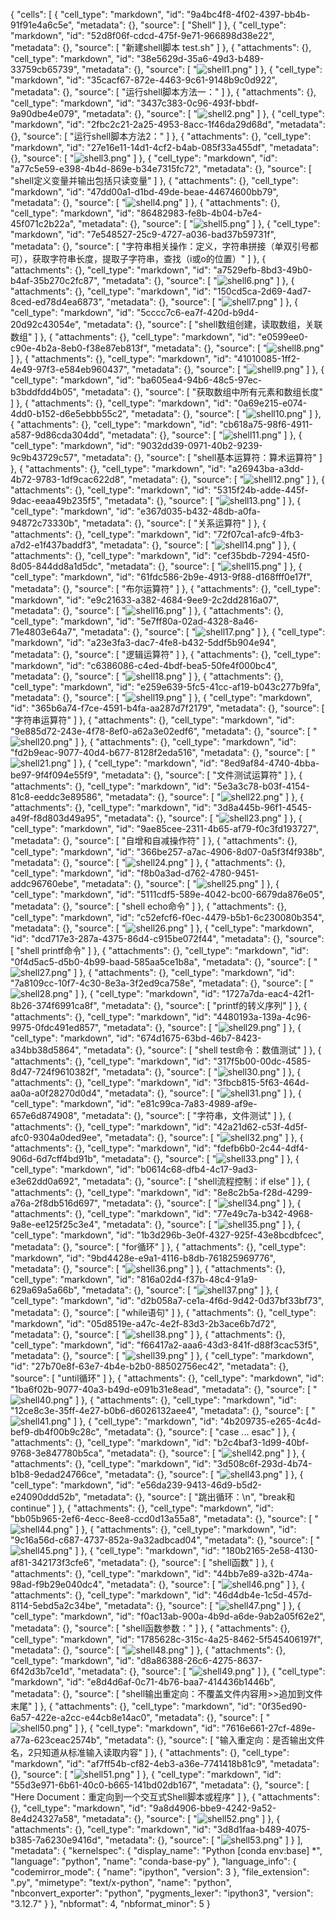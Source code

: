 {
 "cells": [
  {
   "cell_type": "markdown",
   "id": "9a4bc4f8-4f02-4397-bb4b-91f91e4a6c5e",
   "metadata": {},
   "source": [
    "Shell"
   ]
  },
  {
   "cell_type": "markdown",
   "id": "52d8f06f-cdcd-475f-9e71-966898d38e22",
   "metadata": {},
   "source": [
    "新建shell脚本 test.sh"
   ]
  },
  {
   "attachments": {},
   "cell_type": "markdown",
   "id": "38e5629d-35a6-49d3-b489-33759cb65739",
   "metadata": {},
   "source": [
    "![shell1.png](images/shell1.png)"
   ]
  },
  {
   "cell_type": "markdown",
   "id": "35cacf67-872e-4463-9c61-9148b9c0d922",
   "metadata": {},
   "source": [
    "运行shell脚本方法一："
   ]
  },
  {
   "attachments": {},
   "cell_type": "markdown",
   "id": "3437c383-0c96-493f-bbdf-9a90dbe4e079",
   "metadata": {},
   "source": [
    "![shell2.png](images/shell2.png)"
   ]
  },
  {
   "cell_type": "markdown",
   "id": "2fbc2c21-2a25-4953-8acc-1f46da29d68d",
   "metadata": {},
   "source": [
    "运行shell脚本方法2："
   ]
  },
  {
   "attachments": {},
   "cell_type": "markdown",
   "id": "27e16e11-14d1-4cf2-b4ab-085f33a455df",
   "metadata": {},
   "source": [
    "![shell3.png](images/shell3.png)"
   ]
  },
  {
   "cell_type": "markdown",
   "id": "a77c5e59-e398-4b4d-869e-b34e7315fc72",
   "metadata": {},
   "source": [
    "shell定义变量并输出包括只读变量"
   ]
  },
  {
   "attachments": {},
   "cell_type": "markdown",
   "id": "47dd00a1-d1bd-49de-beae-44674600bb79",
   "metadata": {},
   "source": [
    "![shell4.png](images/shell4.png)"
   ]
  },
  {
   "attachments": {},
   "cell_type": "markdown",
   "id": "86482983-fe8b-4b04-b7e4-45f071c2b22a",
   "metadata": {},
   "source": [
    "![shell5.png](images/shell5.png)"
   ]
  },
  {
   "cell_type": "markdown",
   "id": "7e548527-25c9-4727-a036-bad37b59731f",
   "metadata": {},
   "source": [
    "字符串相关操作：定义，字符串拼接（单双引号都可），获取字符串长度，提取子字符串，查找（i或o的位置）"
   ]
  },
  {
   "attachments": {},
   "cell_type": "markdown",
   "id": "a7529efb-8bd3-49b0-b4af-35b270c2fc87",
   "metadata": {},
   "source": [
    "![shell6.png](images/shell6.png)"
   ]
  },
  {
   "attachments": {},
   "cell_type": "markdown",
   "id": "150cd5ca-2d69-4ad7-8ced-ed78d4ea6873",
   "metadata": {},
   "source": [
    "![shell7.png](images/shell7.png)"
   ]
  },
  {
   "cell_type": "markdown",
   "id": "5cccc7c6-ea7f-420d-b9d4-20d92c43054e",
   "metadata": {},
   "source": [
    "shell数组创建，读取数组，关联数组"
   ]
  },
  {
   "attachments": {},
   "cell_type": "markdown",
   "id": "e0599ee0-c90e-4b2a-8eb0-f38e87eb813f",
   "metadata": {},
   "source": [
    "![shell8.png](shell8.png)"
   ]
  },
  {
   "attachments": {},
   "cell_type": "markdown",
   "id": "41010085-1ff2-4e49-97f3-e584eb960437",
   "metadata": {},
   "source": [
    "![shell9.png](shell9.png)"
   ]
  },
  {
   "cell_type": "markdown",
   "id": "ba605ea4-94b6-48c5-97ec-b3bddfdd4b05",
   "metadata": {},
   "source": [
    "获取数组中所有元素和数组长度"
   ]
  },
  {
   "attachments": {},
   "cell_type": "markdown",
   "id": "0a69e215-e074-4dd0-b152-d6e5ebbb55c2",
   "metadata": {},
   "source": [
    "![shell10.png](shell10.png)"
   ]
  },
  {
   "attachments": {},
   "cell_type": "markdown",
   "id": "cb618a75-98f6-4911-a587-9d86cda304dd",
   "metadata": {},
   "source": [
    "![shell11.png](shell11.png)"
   ]
  },
  {
   "cell_type": "markdown",
   "id": "9032dd39-0971-40b2-9239-9c9b43729c57",
   "metadata": {},
   "source": [
    "shell基本运算符：算术运算符"
   ]
  },
  {
   "attachments": {},
   "cell_type": "markdown",
   "id": "a26943ba-a3dd-4b72-9783-1df9cac622d8",
   "metadata": {},
   "source": [
    "![shell12.png](shell12.png)"
   ]
  },
  {
   "attachments": {},
   "cell_type": "markdown",
   "id": "5315f24b-adde-445f-9dac-eeaa49b235f5",
   "metadata": {},
   "source": [
    "![shell13.png](shell13.png)"
   ]
  },
  {
   "cell_type": "markdown",
   "id": "e367d035-b432-48db-a0fa-94872c73330b",
   "metadata": {},
   "source": [
    "关系运算符"
   ]
  },
  {
   "attachments": {},
   "cell_type": "markdown",
   "id": "72f07ca1-afc9-4fb3-a7d2-e1f437baddf3",
   "metadata": {},
   "source": [
    "![shell14.png](shell14.png)"
   ]
  },
  {
   "attachments": {},
   "cell_type": "markdown",
   "id": "cef35bdb-7294-45f0-8d05-844dd8a1d5dc",
   "metadata": {},
   "source": [
    "![shell15.png](shell15.png)"
   ]
  },
  {
   "cell_type": "markdown",
   "id": "61fdc586-2b9e-4913-9f88-d168fff0e17f",
   "metadata": {},
   "source": [
    "布尔运算符"
   ]
  },
  {
   "attachments": {},
   "cell_type": "markdown",
   "id": "e9c21633-a382-4684-9ee9-2c2dd2816a07",
   "metadata": {},
   "source": [
    "![shell16.png](shell16.png)"
   ]
  },
  {
   "attachments": {},
   "cell_type": "markdown",
   "id": "5e7ff80a-02ad-4328-8a46-71e4803e64a7",
   "metadata": {},
   "source": [
    "![shell17.png](shell17.png)"
   ]
  },
  {
   "cell_type": "markdown",
   "id": "a23e3fa3-dac7-4fe8-b432-5ddf5b904e94",
   "metadata": {},
   "source": [
    "逻辑运算符"
   ]
  },
  {
   "attachments": {},
   "cell_type": "markdown",
   "id": "c6386086-c4ed-4bdf-bea5-50fe4f000bc4",
   "metadata": {},
   "source": [
    "![shell18.png](shell18.png)"
   ]
  },
  {
   "attachments": {},
   "cell_type": "markdown",
   "id": "e259e639-5fc5-41cc-af19-b043c277b9fa",
   "metadata": {},
   "source": [
    "![shell19.png](shell19.png)"
   ]
  },
  {
   "cell_type": "markdown",
   "id": "365b6a74-f7ce-4591-b4fa-aa287d7f2179",
   "metadata": {},
   "source": [
    "字符串运算符"
   ]
  },
  {
   "attachments": {},
   "cell_type": "markdown",
   "id": "9e885d72-243e-4f78-8ef0-a62a3e02edf6",
   "metadata": {},
   "source": [
    "![shell20.png](shell20.png)"
   ]
  },
  {
   "attachments": {},
   "cell_type": "markdown",
   "id": "fd2b9eac-9077-40d4-b677-8128f2eda516",
   "metadata": {},
   "source": [
    "![shell21.png](shell21.png)"
   ]
  },
  {
   "cell_type": "markdown",
   "id": "8ed9af84-4740-4bba-be97-9f4f094e55f9",
   "metadata": {},
   "source": [
    "文件测试运算符"
   ]
  },
  {
   "attachments": {},
   "cell_type": "markdown",
   "id": "5e3a3c78-b03f-4154-81c8-eeddc3e89586",
   "metadata": {},
   "source": [
    "![shell22.png](shell22.png)"
   ]
  },
  {
   "attachments": {},
   "cell_type": "markdown",
   "id": "3d8a445b-96f1-4545-a49f-f8d803d49a95",
   "metadata": {},
   "source": [
    "![shell23.png](shell23.png)"
   ]
  },
  {
   "cell_type": "markdown",
   "id": "9ae85cee-2311-4b65-af79-f0c3fd193727",
   "metadata": {},
   "source": [
    "自增和自减操作符"
   ]
  },
  {
   "attachments": {},
   "cell_type": "markdown",
   "id": "366be257-a7ac-4906-8d07-0a5f3f4f938b",
   "metadata": {},
   "source": [
    "![shell24.png](shell24.png)"
   ]
  },
  {
   "attachments": {},
   "cell_type": "markdown",
   "id": "f8b0a3ad-d762-4780-9451-addc96760ebe",
   "metadata": {},
   "source": [
    "![shell25.png](shell25.png)"
   ]
  },
  {
   "cell_type": "markdown",
   "id": "5111cdf5-589e-4042-bc00-6679da876e05",
   "metadata": {},
   "source": [
    "shell echo命令"
   ]
  },
  {
   "attachments": {},
   "cell_type": "markdown",
   "id": "c52efcf6-f0ec-4479-b5b1-6c230080b354",
   "metadata": {},
   "source": [
    "![shell26.png](shell26.png)"
   ]
  },
  {
   "cell_type": "markdown",
   "id": "dcd717e3-287a-4375-86d4-c915be072f44",
   "metadata": {},
   "source": [
    "shell printf命令"
   ]
  },
  {
   "attachments": {},
   "cell_type": "markdown",
   "id": "0f4d5ac5-d5b0-4b99-baad-585aa5ce1b8a",
   "metadata": {},
   "source": [
    "![shell27.png](shell27.png)"
   ]
  },
  {
   "attachments": {},
   "cell_type": "markdown",
   "id": "7a8109cc-10f7-4c30-8e3a-3f2ed9ca758e",
   "metadata": {},
   "source": [
    "![shell28.png](shell28.png)"
   ]
  },
  {
   "cell_type": "markdown",
   "id": "1727a7da-eac4-42f1-8b26-374f6991ca8f",
   "metadata": {},
   "source": [
    "printf的转义序列"
   ]
  },
  {
   "attachments": {},
   "cell_type": "markdown",
   "id": "4480193a-139a-4c96-9975-0fdc491ed857",
   "metadata": {},
   "source": [
    "![shell29.png](shell29.png)"
   ]
  },
  {
   "cell_type": "markdown",
   "id": "674d1675-63bd-46b7-8423-a34bb38d5864",
   "metadata": {},
   "source": [
    "shell test命令：数值测试"
   ]
  },
  {
   "attachments": {},
   "cell_type": "markdown",
   "id": "317f5b00-00dc-4585-8d47-724f9610382f",
   "metadata": {},
   "source": [
    "![shell30.png](shell30.png)"
   ]
  },
  {
   "attachments": {},
   "cell_type": "markdown",
   "id": "3fbcb815-5f63-464d-aa0a-a0f28270d0d4",
   "metadata": {},
   "source": [
    "![shell31.png](shell31.png)"
   ]
  },
  {
   "cell_type": "markdown",
   "id": "e81c99ca-7a83-4989-af9e-657e6d874908",
   "metadata": {},
   "source": [
    "字符串，文件测试"
   ]
  },
  {
   "attachments": {},
   "cell_type": "markdown",
   "id": "42a21d62-c53f-4d5f-afc0-9304a0ded9ee",
   "metadata": {},
   "source": [
    "![shell32.png](shell32.png)"
   ]
  },
  {
   "attachments": {},
   "cell_type": "markdown",
   "id": "fdefb6b0-2c44-4df4-906d-6d7cff4bd91b",
   "metadata": {},
   "source": [
    "![shell33.png](shell33.png)"
   ]
  },
  {
   "cell_type": "markdown",
   "id": "b0614c68-dfb4-4c17-9ad3-e3e62dd0a692",
   "metadata": {},
   "source": [
    "shell流程控制：if else"
   ]
  },
  {
   "attachments": {},
   "cell_type": "markdown",
   "id": "8e8c2b5a-f28d-4299-a76a-2f8db516d697",
   "metadata": {},
   "source": [
    "![shell34.png](shell34.png)"
   ]
  },
  {
   "attachments": {},
   "cell_type": "markdown",
   "id": "77e49c7a-b342-4968-9a8e-ee125f25c3e4",
   "metadata": {},
   "source": [
    "![shell35.png](shell35.png)"
   ]
  },
  {
   "cell_type": "markdown",
   "id": "1b3d296b-3e0f-4327-925f-43e8bcdbfcec",
   "metadata": {},
   "source": [
    "for循环"
   ]
  },
  {
   "attachments": {},
   "cell_type": "markdown",
   "id": "9bd4428e-e9a1-4116-b8db-761825969776",
   "metadata": {},
   "source": [
    "![shell36.png](shell36.png)"
   ]
  },
  {
   "attachments": {},
   "cell_type": "markdown",
   "id": "816a02d4-f37b-48c4-91a9-629a69a5a66b",
   "metadata": {},
   "source": [
    "![shell37.png](shell37.png)"
   ]
  },
  {
   "cell_type": "markdown",
   "id": "d2b058a7-ce1a-4f6d-9d42-0d37bf33bf73",
   "metadata": {},
   "source": [
    "while语句"
   ]
  },
  {
   "attachments": {},
   "cell_type": "markdown",
   "id": "05d8519e-a47c-4e2f-83d3-2b3ace6b7d72",
   "metadata": {},
   "source": [
    "![shell38.png](shell38.png)"
   ]
  },
  {
   "attachments": {},
   "cell_type": "markdown",
   "id": "f66417a2-aaa6-43d3-841f-d88f3cac53f5",
   "metadata": {},
   "source": [
    "![shell39.png](shell39.png)"
   ]
  },
  {
   "cell_type": "markdown",
   "id": "27b70e8f-63e7-4b4e-b2b0-88502756ec42",
   "metadata": {},
   "source": [
    "until循环"
   ]
  },
  {
   "attachments": {},
   "cell_type": "markdown",
   "id": "1ba6f02b-9077-40a3-b49d-e091b31e8ead",
   "metadata": {},
   "source": [
    "![shell40.png](shell40.png)"
   ]
  },
  {
   "attachments": {},
   "cell_type": "markdown",
   "id": "12ce8c3e-35ff-4e27-b0b6-d6026132aee4",
   "metadata": {},
   "source": [
    "![shell41.png](shell41.png)"
   ]
  },
  {
   "cell_type": "markdown",
   "id": "4b209735-e265-4c4d-bef9-db4f00b9c28c",
   "metadata": {},
   "source": [
    "case ... esac"
   ]
  },
  {
   "attachments": {},
   "cell_type": "markdown",
   "id": "b2c4baf3-1d99-40bf-9768-3e847780b5ca",
   "metadata": {},
   "source": [
    "![shell42.png](shell42.png)"
   ]
  },
  {
   "attachments": {},
   "cell_type": "markdown",
   "id": "3d508c6f-293d-4b74-b1b8-9edad24766ce",
   "metadata": {},
   "source": [
    "![shell43.png](shell43.png)"
   ]
  },
  {
   "cell_type": "markdown",
   "id": "e56da239-9413-46d9-b5d2-e24090ddd52b",
   "metadata": {},
   "source": [
    "跳出循环：\n",
    "break和continue"
   ]
  },
  {
   "attachments": {},
   "cell_type": "markdown",
   "id": "bb05b965-2ef6-4ecc-8ee8-ccd0d13a55a8",
   "metadata": {},
   "source": [
    "![shell44.png](shell44.png)"
   ]
  },
  {
   "attachments": {},
   "cell_type": "markdown",
   "id": "9c16a56d-c687-4737-852a-9a32adbcad04",
   "metadata": {},
   "source": [
    "![shell45.png](shell45.png)"
   ]
  },
  {
   "cell_type": "markdown",
   "id": "180b2165-2e58-4130-af81-342173f3cfe6",
   "metadata": {},
   "source": [
    "shell函数"
   ]
  },
  {
   "attachments": {},
   "cell_type": "markdown",
   "id": "44bb7e89-a32b-474a-98ad-f9b29e040dc4",
   "metadata": {},
   "source": [
    "![shell46.png](shell46.png)"
   ]
  },
  {
   "attachments": {},
   "cell_type": "markdown",
   "id": "46d4db4e-1c5d-457d-8114-5ebd5a2c34be",
   "metadata": {},
   "source": [
    "![shell47.png](shell47.png)"
   ]
  },
  {
   "cell_type": "markdown",
   "id": "f0ac13ab-900a-4b9d-a6de-9ab2a05f62e2",
   "metadata": {},
   "source": [
    "shell函数参数："
   ]
  },
  {
   "attachments": {},
   "cell_type": "markdown",
   "id": "1785628c-315c-4a25-8462-5f545406197f",
   "metadata": {},
   "source": [
    "![shell48.png](shell48.png)"
   ]
  },
  {
   "attachments": {},
   "cell_type": "markdown",
   "id": "d8a86388-26c6-4275-8637-6f42d3b7ce1d",
   "metadata": {},
   "source": [
    "![shell49.png](shell49.png)"
   ]
  },
  {
   "cell_type": "markdown",
   "id": "e8d4d6af-0c71-4b76-baa7-414436b1446b",
   "metadata": {},
   "source": [
    "shell输出重定向：不覆盖文件内容用>>追加到文件末尾"
   ]
  },
  {
   "attachments": {},
   "cell_type": "markdown",
   "id": "0f35ed90-6a57-422e-a2cc-e44cb8e14ac0",
   "metadata": {},
   "source": [
    "![shell50.png](shell50.png)"
   ]
  },
  {
   "cell_type": "markdown",
   "id": "7616e661-27cf-489e-a77a-623ceac2574b",
   "metadata": {},
   "source": [
    "输入重定向：是否输出文件名，2只知道从标准输入读取内容"
   ]
  },
  {
   "attachments": {},
   "cell_type": "markdown",
   "id": "af7ff54b-cf82-4eb3-a36e-7741418b81c9",
   "metadata": {},
   "source": [
    "![shell51.png](shell51.png)"
   ]
  },
  {
   "cell_type": "markdown",
   "id": "55d3e971-6b61-40c0-b665-141bd02db167",
   "metadata": {},
   "source": [
    "Here Document：重定向到一个交互式Shell脚本或程序"
   ]
  },
  {
   "attachments": {},
   "cell_type": "markdown",
   "id": "9a8d4906-bbe9-4242-9a52-8e4d24327a58",
   "metadata": {},
   "source": [
    "![shell52.png](shell52.png)"
   ]
  },
  {
   "attachments": {},
   "cell_type": "markdown",
   "id": "3d8d1faa-b489-4075-b385-7a6230e9416d",
   "metadata": {},
   "source": [
    "![shell53.png](shell53.png)"
   ]
  }
 ],
 "metadata": {
  "kernelspec": {
   "display_name": "Python [conda env:base] *",
   "language": "python",
   "name": "conda-base-py"
  },
  "language_info": {
   "codemirror_mode": {
    "name": "ipython",
    "version": 3
   },
   "file_extension": ".py",
   "mimetype": "text/x-python",
   "name": "python",
   "nbconvert_exporter": "python",
   "pygments_lexer": "ipython3",
   "version": "3.12.7"
  }
 },
 "nbformat": 4,
 "nbformat_minor": 5
}
